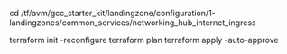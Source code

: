 cd /tf/avm/gcc_starter_kit/landingzone/configuration/1-landingzones/common_services/networking_hub_internet_ingress

terraform init -reconfigure
terraform plan
terraform apply -auto-approve

